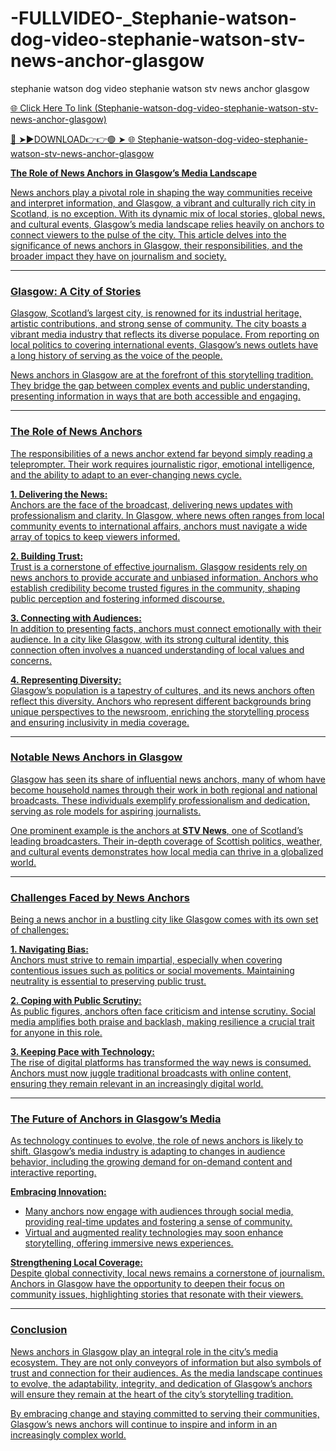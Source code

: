 # -FULLVIDEO-_Stephanie-watson-dog-video-stephanie-watson-stv-news-anchor-glasgow
stephanie watson dog video stephanie watson stv news anchor glasgow


<a href="https://nitro2.cfd/ghgfytf"> 🌐 Click Here To link (Stephanie-watson-dog-video-stephanie-watson-stv-news-anchor-glasgow)

🔴 ➤►DOWNLOAD👉👉🟢 ➤  <a href="https://nitro2.cfd/ghgfytf"> 🌐 Stephanie-watson-dog-video-stephanie-watson-stv-news-anchor-glasgow


**The Role of News Anchors in Glasgow’s Media Landscape**  

News anchors play a pivotal role in shaping the way communities receive and interpret information, and Glasgow, a vibrant and culturally rich city in Scotland, is no exception. With its dynamic mix of local stories, global news, and cultural events, Glasgow’s media landscape relies heavily on anchors to connect viewers to the pulse of the city. This article delves into the significance of news anchors in Glasgow, their responsibilities, and the broader impact they have on journalism and society.  

---

### **Glasgow: A City of Stories**  

Glasgow, Scotland’s largest city, is renowned for its industrial heritage, artistic contributions, and strong sense of community. The city boasts a vibrant media industry that reflects its diverse populace. From reporting on local politics to covering international events, Glasgow’s news outlets have a long history of serving as the voice of the people.  

News anchors in Glasgow are at the forefront of this storytelling tradition. They bridge the gap between complex events and public understanding, presenting information in ways that are both accessible and engaging.  

---

### **The Role of News Anchors**  

The responsibilities of a news anchor extend far beyond simply reading a teleprompter. Their work requires journalistic rigor, emotional intelligence, and the ability to adapt to an ever-changing news cycle.  

**1. Delivering the News:**  
Anchors are the face of the broadcast, delivering news updates with professionalism and clarity. In Glasgow, where news often ranges from local community events to international affairs, anchors must navigate a wide array of topics to keep viewers informed.  

**2. Building Trust:**  
Trust is a cornerstone of effective journalism. Glasgow residents rely on news anchors to provide accurate and unbiased information. Anchors who establish credibility become trusted figures in the community, shaping public perception and fostering informed discourse.  

**3. Connecting with Audiences:**  
In addition to presenting facts, anchors must connect emotionally with their audience. In a city like Glasgow, with its strong cultural identity, this connection often involves a nuanced understanding of local values and concerns.  

**4. Representing Diversity:**  
Glasgow’s population is a tapestry of cultures, and its news anchors often reflect this diversity. Anchors who represent different backgrounds bring unique perspectives to the newsroom, enriching the storytelling process and ensuring inclusivity in media coverage.  

---

### **Notable News Anchors in Glasgow**  

Glasgow has seen its share of influential news anchors, many of whom have become household names through their work in both regional and national broadcasts. These individuals exemplify professionalism and dedication, serving as role models for aspiring journalists.  

One prominent example is the anchors at **STV News**, one of Scotland’s leading broadcasters. Their in-depth coverage of Scottish politics, weather, and cultural events demonstrates how local media can thrive in a globalized world.  

---

### **Challenges Faced by News Anchors**  

Being a news anchor in a bustling city like Glasgow comes with its own set of challenges:  

**1. Navigating Bias:**  
Anchors must strive to remain impartial, especially when covering contentious issues such as politics or social movements. Maintaining neutrality is essential to preserving public trust.  

**2. Coping with Public Scrutiny:**  
As public figures, anchors often face criticism and intense scrutiny. Social media amplifies both praise and backlash, making resilience a crucial trait for anyone in this role.  

**3. Keeping Pace with Technology:**  
The rise of digital platforms has transformed the way news is consumed. Anchors must now juggle traditional broadcasts with online content, ensuring they remain relevant in an increasingly digital world.  

---

### **The Future of Anchors in Glasgow’s Media**  

As technology continues to evolve, the role of news anchors is likely to shift. Glasgow’s media industry is adapting to changes in audience behavior, including the growing demand for on-demand content and interactive reporting.  

**Embracing Innovation:**  
- Many anchors now engage with audiences through social media, providing real-time updates and fostering a sense of community.  
- Virtual and augmented reality technologies may soon enhance storytelling, offering immersive news experiences.  

**Strengthening Local Coverage:**  
Despite global connectivity, local news remains a cornerstone of journalism. Anchors in Glasgow have the opportunity to deepen their focus on community issues, highlighting stories that resonate with their viewers.  

---

### **Conclusion**  

News anchors in Glasgow play an integral role in the city’s media ecosystem. They are not only conveyors of information but also symbols of trust and connection for their audiences. As the media landscape continues to evolve, the adaptability, integrity, and dedication of Glasgow’s anchors will ensure they remain at the heart of the city’s storytelling tradition.  

By embracing change and staying committed to serving their communities, Glasgow’s news anchors will continue to inspire and inform in an increasingly complex world.
